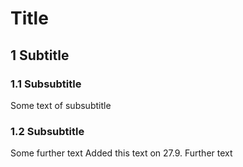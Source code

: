# Title

## 1 Subtitle

### 1.1 Subsubtitle

Some text of subsubtitle

### 1.2 Subsubtitle

Some further text<n>
Added this text on 27.9. Further text
